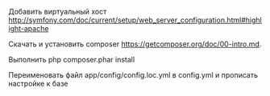 Добавить виртуальный хост http://symfony.com/doc/current/setup/web_server_configuration.html#highlight-apache

Скачать и установить composer https://getcomposer.org/doc/00-intro.md.

Выполнить php composer.phar install

Переименовать файл app/config/config.loc.yml в config.yml и прописать настройке к базе
